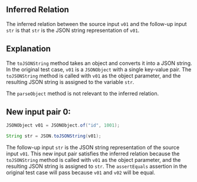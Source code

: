 ## Inferred Relation
The inferred relation between the source input `v01` and the follow-up input `str` is that `str` is the JSON string representation of `v01`.

## Explanation
The `toJSONString` method takes an object and converts it into a JSON string. In the original test case, `v01` is a `JSONObject` with a single key-value pair. The `toJSONString` method is called with `v01` as the object parameter, and the resulting JSON string is assigned to the variable `str`. 

The `parseObject` method is not relevant to the inferred relation.

## New input pair 0:
```java
JSONObject v01 = JSONObject.of("id", 1001);
```
```java
String str = JSON.toJSONString(v01);
```
The follow-up input `str` is the JSON string representation of the source input `v01`. This new input pair satisfies the inferred relation because the `toJSONString` method is called with `v01` as the object parameter, and the resulting JSON string is assigned to `str`. The `assertEquals` assertion in the original test case will pass because `v01` and `v02` will be equal.